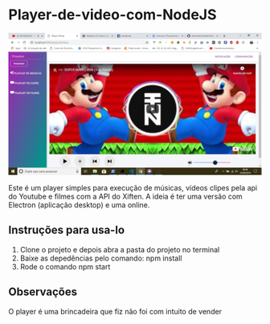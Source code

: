 # Player-de-video-com-NodeJS

![imagemplayer](player.jpg)

Este é um player simples para execução de músicas, vídeos clipes pela api do Youtube e filmes com a API do Xiften. A ideia é ter uma versão com Electron (aplicação desktop) e uma online.

## Instruções para usa-lo

1) Clone o projeto e depois abra a pasta do projeto no terminal<br>
2) Baixe as depedências pelo comando: npm install<br>
3) Rode o comando npm start

## Observações

O player é uma brincadeira que fiz não foi com intuito de vender
